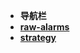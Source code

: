 - **导航栏**
 - [**raw-alarms**](http://10.50.26.112/mss/raw-alarms)
 - [**strategy**](http://10.50.26.112/mss/policy-management)
